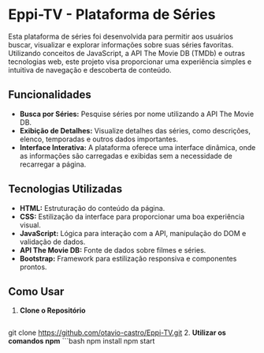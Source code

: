 # Eppi-TV - Plataforma de Séries

Esta plataforma de séries foi desenvolvida para permitir aos usuários buscar, visualizar e explorar informações sobre suas séries favoritas. Utilizando conceitos de JavaScript, a API The Movie DB (TMDb) e outras tecnologias web, este projeto visa proporcionar uma experiência simples e intuitiva de navegação e descoberta de conteúdo.

## Funcionalidades

- **Busca por Séries:** Pesquise séries por nome utilizando a API The Movie DB.
- **Exibição de Detalhes:** Visualize detalhes das séries, como descrições, elenco, temporadas e outros dados importantes.
- **Interface Interativa:** A plataforma oferece uma interface dinâmica, onde as informações são carregadas e exibidas sem a necessidade de recarregar a página.

## Tecnologias Utilizadas

- **HTML:** Estruturação do conteúdo da página.
- **CSS:** Estilização da interface para proporcionar uma boa experiência visual.
- **JavaScript:** Lógica para interação com a API, manipulação do DOM e validação de dados.
- **API The Movie DB:** Fonte de dados sobre filmes e séries.
- **Bootstrap:** Framework para estilização responsiva e componentes prontos.

## Como Usar

1. **Clone o Repositório**
   ```bash
  git clone https://github.com/otavio-castro/Eppi-TV.git
2. **Utilizar os comandos npm**
    ```bash
   npm install
   npm start

